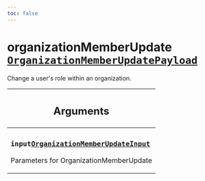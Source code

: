```yaml
---
toc: false
---
```

<!--
  _____   ____    _   _  ____ _______   ______ _____ _____ _______
  |  __  / __   |  | |/ __ __   __| |  ____|  __ _   _|__   __|
  | |  | | |  | | |  | | |  | | | |    | |__  | |  | || |    | |
  | |  | | |  | | | . ` | |  | | | |    |  __| | |  | || |    | |
  | |__| | |__| | | |  | |__| | | |    | |____| |__| || |_   | |
  |_____/ ____/  |_| _|____/  |_|    |______|_____/_____|  |_|
  This file is auto-generated by script/generate_graphql_api_content.sh,
  please build the schema.json by running `rails api:graph:export`
  with https://github.com/buildkite/buildkite/,
  replace the content in data/graphql_data_schema.json
  and run the generation script `./scripts/generate-graphql-api-content.sh`.
-->
<!-- vale off -->
<h1 class="has-pills" data-algolia-exclude>
  organizationMemberUpdate
  <a href="/docs/apis/graphql/schemas/object/organizationmemberupdatepayload" class="pill pill--object pill--normal-case pill--large" title="Go to OBJECT OrganizationMemberUpdatePayload"><code>OrganizationMemberUpdatePayload</code></a>

</h1>
<!-- vale on -->


<p>Change a user's role within an organization.</p>


<table class="responsive-table responsive-table--single-column-rows">
  <thead>
    <th>
      <h2 data-algolia-exclude>Arguments</h2>
    </th>
  </thead>
  <tbody>
    <tr><td><h3 class="is-small has-pills"><code>input</code><a href="/docs/apis/graphql/schemas/input_object/organizationmemberupdateinput" class="pill pill--input_object pill--normal-case pill--medium" title="Go to INPUT_OBJECT OrganizationMemberUpdateInput"><code>OrganizationMemberUpdateInput</code></a></h3><p>Parameters for OrganizationMemberUpdate</p></td></tr>
  </tbody>
</table>
